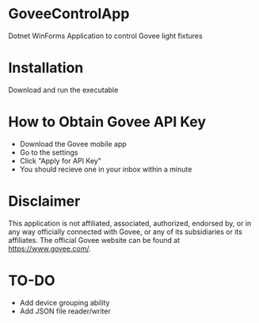 # GoveeControlApp
Dotnet WinForms Application to control Govee light fixtures

# Installation
Download and run the executable

# How to Obtain Govee API Key 
* Download the Govee mobile app
* Go to the settings
* Click "Apply for API Key"
* You should recieve one in your inbox within a minute

# Disclaimer
This application is not affiliated, associated, authorized, endorsed by, or in any way officially connected with Govee, 
or any of its subsidiaries or its affiliates. The official Govee website can be found at https://www.govee.com/.

# TO-DO
* Add device grouping ability
* Add JSON file reader/writer
